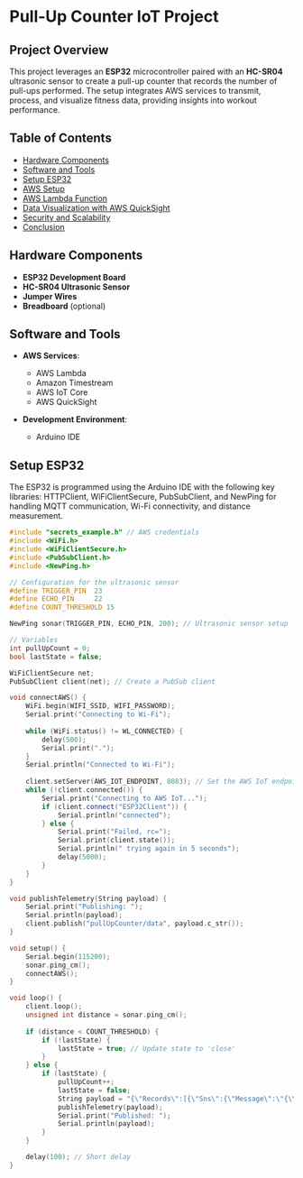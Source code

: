 # Pull-Up Counter IoT Project

## Project Overview

This project leverages an **ESP32** microcontroller paired with an **HC-SR04** ultrasonic sensor to create a pull-up counter that records the number of pull-ups performed. The setup integrates AWS services to transmit, process, and visualize fitness data, providing insights into workout performance.

## Table of Contents

- [Hardware Components](#hardware-components)
- [Software and Tools](#software-and-tools)
- [Setup ESP32](#setup-esp32)
- [AWS Setup](#aws-setup)
- [AWS Lambda Function](#aws-lambda-function)
- [Data Visualization with AWS QuickSight](#data-visualization-with-aws-quicksight)
- [Security and Scalability](#security-and-scalability)
- [Conclusion](#conclusion)

## Hardware Components

- **ESP32 Development Board**
- **HC-SR04 Ultrasonic Sensor**
- **Jumper Wires**
- **Breadboard** (optional)

## Software and Tools

- **AWS Services**:
  - AWS Lambda
  - Amazon Timestream
  - AWS IoT Core
  - AWS QuickSight
  
- **Development Environment**:
  - Arduino IDE

## Setup ESP32

The ESP32 is programmed using the Arduino IDE with the following key libraries: HTTPClient, WiFiClientSecure, PubSubClient, and NewPing for handling MQTT communication, Wi-Fi connectivity, and distance measurement.

```cpp
#include "secrets_example.h" // AWS credentials
#include <WiFi.h>
#include <WiFiClientSecure.h>
#include <PubSubClient.h>
#include <NewPing.h>

// Configuration for the ultrasonic sensor
#define TRIGGER_PIN  23
#define ECHO_PIN     22
#define COUNT_THRESHOLD 15 

NewPing sonar(TRIGGER_PIN, ECHO_PIN, 200); // Ultrasonic sensor setup

// Variables
int pullUpCount = 0; 
bool lastState = false;

WiFiClientSecure net;
PubSubClient client(net); // Create a PubSub client

void connectAWS() {
    WiFi.begin(WIFI_SSID, WIFI_PASSWORD);
    Serial.print("Connecting to Wi-Fi");
    
    while (WiFi.status() != WL_CONNECTED) {
        delay(500);
        Serial.print(".");
    }
    Serial.println("Connected to Wi-Fi");
    
    client.setServer(AWS_IOT_ENDPOINT, 8883); // Set the AWS IoT endpoint
    while (!client.connected()) {
        Serial.print("Connecting to AWS IoT...");
        if (client.connect("ESP32Client")) {
            Serial.println("connected");
        } else {
            Serial.print("Failed, rc=");
            Serial.print(client.state());
            Serial.println(" trying again in 5 seconds");
            delay(5000);
        }
    }
}

void publishTelemetry(String payload) {
    Serial.print("Publishing: ");
    Serial.println(payload);
    client.publish("pullUpCounter/data", payload.c_str());
}

void setup() {
    Serial.begin(115200);
    sonar.ping_cm();
    connectAWS();
}

void loop() {
    client.loop();
    unsigned int distance = sonar.ping_cm();
  
    if (distance < COUNT_THRESHOLD) {
        if (!lastState) {
            lastState = true; // Update state to 'close'
        }
    } else {
        if (lastState) {
            pullUpCount++;
            lastState = false;
            String payload = "{\"Records\":[{\"Sns\":{\"Message\":\"{\\\"Count\\\": " + String(pullUpCount) + "}\"}}]}";
            publishTelemetry(payload);
            Serial.print("Published: ");
            Serial.println(payload);
        }
    }

    delay(100); // Short delay
}
